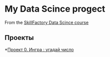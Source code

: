 # My Data Scince progect
From the [SkillFactory Data Scince course](https://skillfactory.ru/data-scientist-pro)

## Проекты

*[Проект 0. Ингра : угадай число]()
